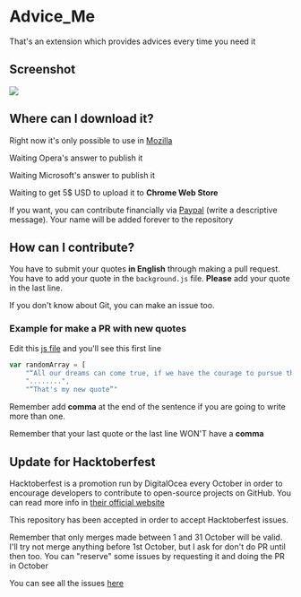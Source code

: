 # Advice_Me

That's an extension which provides advices every time you need it

## Screenshot

![](https://github.com/fcoterroba/Advice_Me/blob/main/Captura%20de%20pantalla_2021-02-16_12-55-36.png)

## Where can I download it?

Right now it's only possible to use in [Mozilla](https://addons.mozilla.org/es/firefox/addon/advice-me/)

Waiting Opera's answer to publish it

Waiting Microsoft's answer to publish it

Waiting to get 5$ USD to upload it to **Chrome Web Store**

If you want, you can contribute financially via [Paypal](https://www.paypal.com/paypalme/fcoterroba) (write a descriptive message). Your name will be added forever to the repository

## How can I contribute?

You have to submit your quotes **in English** through making a pull request. You have to add your quote in the `background.js` file. **Please** add your quote in the last line.

If you don't know about Git, you can make an issue too.

### Example for make a PR with new quotes

Edit this [js file](https://github.com/fcoterroba/Advice_Me/blob/main/background.js) and you'll see this first line

```js
var randomArray = [
    "“All our dreams can come true, if we have the courage to pursue them.”",
    "........",
    "“That's my new quote”"
```

Remember add **comma** at the end of the sentence if you are going to write more than one.

Remember that your last quote or the last line WON'T have a **comma**

## Update for Hacktoberfest

Hacktoberfest is a promotion run by DigitalOcea every October in order to encourage developers to contribute to open-source projects on GitHub. You can read more info in [their official website](https://hacktoberfest.digitalocean.com/)

This repository has been accepted in order to accept Hacktoberfest issues.

Remember that only merges made between 1 and 31 October will be valid. I'll try not merge anything before 1st October, but I ask for don't do PR until then too. You can "reserve" some issues by requesting it and doing the PR in October

You can see all the issues [here](https://github.com/fcoterroba/Advice_Me/labels/hacktoberfest)
